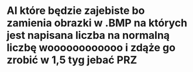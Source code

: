 # AI które będzie zajebiste bo zamienia obrazki w .BMP na których jest napisana liczba na normalną liczbę woooooooooooo i zdąże go zrobić w 1,5 tyg jebać PRZ
